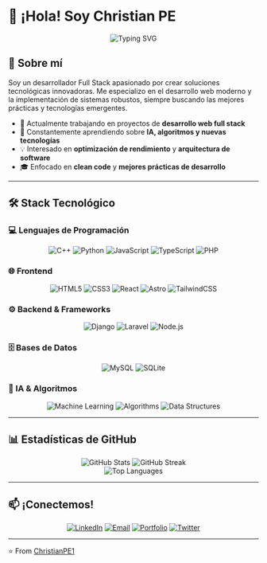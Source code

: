 # 👋 ¡Hola! Soy Christian PE

<div align="center">
  <img src="https://readme-typing-svg.herokuapp.com?font=Fira+Code&pause=1000&color=2196F3&center=true&vCenter=true&width=435&lines=%F0%9F%9A%80+Full+Stack+Developer;%F0%9F%92%BB+Software+Engineer;%F0%9F%8E%AF+Problem+Solver;%F0%9F%8C%9F+Tech+Enthusiast" alt="Typing SVG" />
</div>

## 🎯 Sobre mí

Soy un desarrollador Full Stack apasionado por crear soluciones tecnológicas innovadoras. Me especializo en el desarrollo web moderno y la implementación de sistemas robustos, siempre buscando las mejores prácticas y tecnologías emergentes.

- 🔭 Actualmente trabajando en proyectos de **desarrollo web full stack**
- 🌱 Constantemente aprendiendo sobre **IA, algoritmos y nuevas tecnologías**
- 💡 Interesado en **optimización de rendimiento** y **arquitectura de software**
- 🎓 Enfocado en **clean code** y **mejores prácticas de desarrollo**

---

## 🛠️ Stack Tecnológico

### 💻 Lenguajes de Programación
<div align="center">
  
![C++](https://img.shields.io/badge/C++-00599C?style=for-the-badge&logo=c%2B%2B&logoColor=white)
![Python](https://img.shields.io/badge/Python-3776AB?style=for-the-badge&logo=python&logoColor=white)
![JavaScript](https://img.shields.io/badge/JavaScript-F7DF1E?style=for-the-badge&logo=javascript&logoColor=black)
![TypeScript](https://img.shields.io/badge/TypeScript-007ACC?style=for-the-badge&logo=typescript&logoColor=white)
![PHP](https://img.shields.io/badge/PHP-777BB4?style=for-the-badge&logo=php&logoColor=white)

</div>

### 🌐 Frontend
<div align="center">

![HTML5](https://img.shields.io/badge/HTML5-E34F26?style=for-the-badge&logo=html5&logoColor=white)
![CSS3](https://img.shields.io/badge/CSS3-1572B6?style=for-the-badge&logo=css3&logoColor=white)
![React](https://img.shields.io/badge/React-20232A?style=for-the-badge&logo=react&logoColor=61DAFB)
![Astro](https://img.shields.io/badge/Astro-0C1222?style=for-the-badge&logo=astro&logoColor=FDFDFE)
![TailwindCSS](https://img.shields.io/badge/Tailwind_CSS-38B2AC?style=for-the-badge&logo=tailwind-css&logoColor=white)

</div>

### ⚙️ Backend & Frameworks
<div align="center">

![Django](https://img.shields.io/badge/Django-092E20?style=for-the-badge&logo=django&logoColor=white)
![Laravel](https://img.shields.io/badge/Laravel-FF2D20?style=for-the-badge&logo=laravel&logoColor=white)
![Node.js](https://img.shields.io/badge/Node.js-43853D?style=for-the-badge&logo=node.js&logoColor=white)

</div>

### 🗄️ Bases de Datos
<div align="center">

![MySQL](https://img.shields.io/badge/MySQL-00000F?style=for-the-badge&logo=mysql&logoColor=white)
![SQLite](https://img.shields.io/badge/SQLite-07405E?style=for-the-badge&logo=sqlite&logoColor=white)

</div>

### 🤖 IA & Algoritmos
<div align="center">

![Machine Learning](https://img.shields.io/badge/Machine_Learning-FF6F00?style=for-the-badge&logo=tensorflow&logoColor=white)
![Algorithms](https://img.shields.io/badge/Algorithms-4CAF50?style=for-the-badge&logo=algorithm&logoColor=white)
![Data Structures](https://img.shields.io/badge/Data_Structures-9C27B0?style=for-the-badge&logo=data&logoColor=white)

</div>

---

## 📊 Estadísticas de GitHub

<div align="center">
  <img src="https://github-readme-stats.vercel.app/api?username=ChristianPE1&show_icons=true&theme=radical&hide_border=true" alt="GitHub Stats" />
  <img src="https://github-readme-streak-stats.herokuapp.com/?user=ChristianPE1&theme=radical&hide_border=true" alt="GitHub Streak" />
</div>

<div align="center">
  <img src="https://github-readme-stats.vercel.app/api/top-langs/?username=ChristianPE1&layout=compact&theme=radical&hide_border=true" alt="Top Languages" />
</div>

---

## 📫 ¡Conectemos!

<div align="center">

[![LinkedIn](https://img.shields.io/badge/LinkedIn-0077B5?style=for-the-badge&logo=linkedin&logoColor=white)](https://linkedin.com/in/tu-perfil)
[![Email](https://img.shields.io/badge/Email-D14836?style=for-the-badge&logo=gmail&logoColor=white)](mailto:tu-email@gmail.com)
[![Portfolio](https://img.shields.io/badge/Portfolio-FF5722?style=for-the-badge&logo=todoist&logoColor=white)](https://tu-portfolio.com)
[![Twitter](https://img.shields.io/badge/Twitter-1DA1F2?style=for-the-badge&logo=twitter&logoColor=white)](https://twitter.com/tu-usuario)

</div>

---

⭐️ From [ChristianPE1](https://github.com/ChristianPE1)
